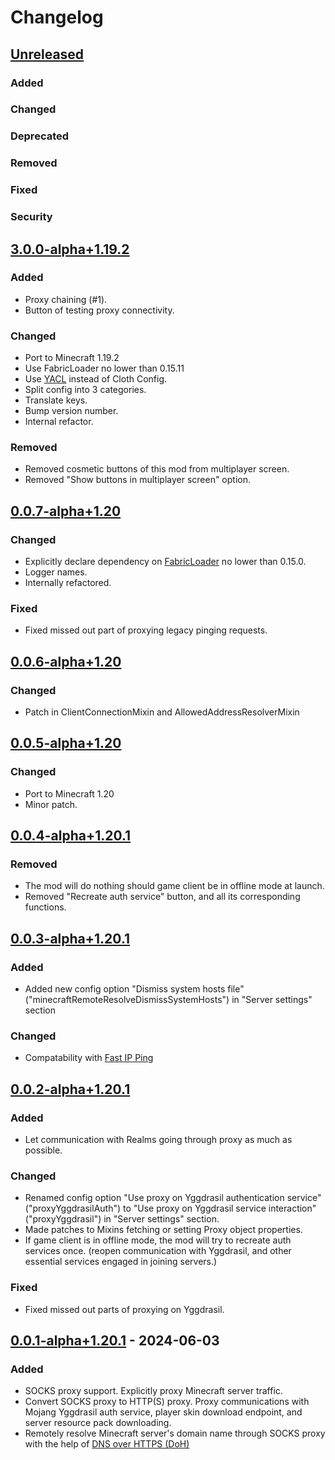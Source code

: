 # Changelog

## [Unreleased]

### Added

### Changed

### Deprecated

### Removed

### Fixed

### Security

## [3.0.0-alpha+1.19.2]

### Added

- Proxy chaining (#1).
- Button of testing proxy connectivity.

### Changed

- Port to Minecraft 1.19.2
- Use FabricLoader no lower than 0.15.11
- Use [YACL](https://modrinth.com/mod/yacl/) instead of Cloth Config.
- Split config into 3 categories.
- Translate keys.
- Bump version number.
- Internal refactor.

### Removed

- Removed cosmetic buttons of this mod from multiplayer screen.
- Removed "Show buttons in multiplayer screen" option.

## [0.0.7-alpha+1.20]

### Changed

- Explicitly declare dependency on [FabricLoader](https://github.com/FabricMC/fabric-loader/releases/tag/0.15.0) no lower than 0.15.0.
- Logger names.
- Internally refactored.

### Fixed

- Fixed missed out part of proxying legacy pinging requests.

## [0.0.6-alpha+1.20]

### Changed

- Patch in ClientConnectionMixin and AllowedAddressResolverMixin

## [0.0.5-alpha+1.20]

### Changed

- Port to Minecraft 1.20
- Minor patch.

## [0.0.4-alpha+1.20.1]

### Removed

- The mod will do nothing should game client be in offline mode at launch.
- Removed "Recreate auth service" button, and all its corresponding functions.

## [0.0.3-alpha+1.20.1]

### Added

- Added new config option "Dismiss system hosts file"("minecraftRemoteResolveDismissSystemHosts") in "Server settings" section

### Changed

- Compatability with [Fast IP Ping](https://modrinth.com/mod/fast-ip-ping)

## [0.0.2-alpha+1.20.1]

### Added

- Let communication with Realms going through proxy as much as possible.

### Changed

- Renamed config option "Use proxy on Yggdrasil authentication service"("proxyYggdrasilAuth")
  to "Use proxy on Yggdrasil service interaction"("proxyYggdrasil") in "Server settings" section.
- Made patches to Mixins fetching or setting Proxy object properties.
- If game client is in offline mode, the mod will try to recreate auth services once.
  (reopen communication with Yggdrasil, and other essential services engaged in joining servers.)

### Fixed

- Fixed missed out parts of proxying on Yggdrasil.

## [0.0.1-alpha+1.20.1] - 2024-06-03

### Added

- SOCKS proxy support. Explicitly proxy Minecraft server traffic.
- Convert SOCKS proxy to HTTP(S) proxy. Proxy communications with Mojang Yggdrasil auth service, player skin download endpoint, and server resource pack downloading.
- Remotely resolve Minecraft server's domain name through SOCKS proxy with the help of [DNS over HTTPS (DoH)](https://www.rfc-editor.org/rfc/rfc8484)

[Unreleased]: https://github.com/CrimsonEdgeHope/SocksProxyClientOfMinecraft/compare/v3.0.0-alpha+1.19.2...HEAD
[3.0.0-alpha+1.19.2]: https://github.com/CrimsonEdgeHope/SocksProxyClientOfMinecraft/compare/v0.0.7-alpha+1.20...v3.0.0-alpha+1.19.2
[0.0.7-alpha+1.20]: https://github.com/CrimsonEdgeHope/SocksProxyClientOfMinecraft/compare/v0.0.6-alpha+1.20...v0.0.7-alpha+1.20
[0.0.6-alpha+1.20]: https://github.com/CrimsonEdgeHope/SocksProxyClientOfMinecraft/compare/v0.0.5-alpha+1.20...v0.0.6-alpha+1.20
[0.0.5-alpha+1.20]: https://github.com/CrimsonEdgeHope/SocksProxyClientOfMinecraft/compare/v0.0.4-alpha+1.20.1...v0.0.5-alpha+1.20
[0.0.4-alpha+1.20.1]: https://github.com/CrimsonEdgeHope/SocksProxyClientOfMinecraft/compare/v0.0.3-alpha+1.20.1...v0.0.4-alpha+1.20.1
[0.0.3-alpha+1.20.1]: https://github.com/CrimsonEdgeHope/SocksProxyClientOfMinecraft/compare/v0.0.2-alpha+1.20.1...v0.0.3-alpha+1.20.1
[0.0.2-alpha+1.20.1]: https://github.com/CrimsonEdgeHope/SocksProxyClientOfMinecraft/compare/v0.0.1-alpha+1.20.1...v0.0.2-alpha+1.20.1
[0.0.1-alpha+1.20.1]: https://github.com/CrimsonEdgeHope/SocksProxyClientOfMinecraft/commits/v0.0.1-alpha+1.20.1
